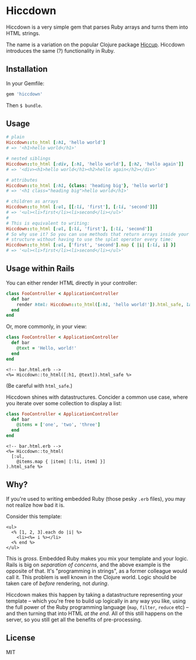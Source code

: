 # Hiccdown

Hiccdown is a very simple gem that parses Ruby arrays and turns them into HTML strings.

The name is a variation on the popular Clojure package [Hiccup](https://github.com/weavejester/hiccup). Hiccdown introduces the same (?) functionality in Ruby.

## Installation

In your Gemfile:

```ruby
gem 'hiccdown'
```

Then `$ bundle`.

## Usage

```ruby
# plain
Hiccdown::to_html [:h1, 'hello world']
# => '<h1>hello world</h1>'

# nested siblings
Hiccdown::to_html [:div, [:h1, 'hello world'], [:h2, 'hello again']]
# => '<div><h1>hello world</h1><h2>hello again</h2></div>'

# attributes
Hiccdown::to_html [:h1, {class: 'heading big'}, 'hello world']
# => '<h1 class="heading big">hello world</h1>'

# children as arrays
Hiccdown::to_html [:ul, [[:li, 'first'], [:li, 'second']]]
# => '<ul><li>first</li><li>second</li></ul>'
#
# This is equivalent to writing:
Hiccdown::to_html [:ul, [:li, 'first'], [:li, 'second']]
# So why use it? So you can use methods that return arrays inside your hiccdown
# structure without having to use the splat operator every time:
Hiccdown::to_html [:ul, ['first', 'second'].map { |i| [:li, i] }]
# => '<ul><li>first</li><li>second</li></ul>'
```

## Usage within Rails

You can either render HTML directly in your controller:

```ruby
class FooController < ApplicationController
  def bar
    render html: Hiccdown::to_html([:h1, 'hello world!']).html_safe, layout: true
  end
end
```

Or, more commonly, in your view:

```ruby
class FooController < ApplicationController
  def bar
    @text = 'Hello, world!'
  end
end
```

```erb
<!-- bar.html.erb -->
<%= Hiccdown::to_html([:h1, @text]).html_safe %>
```

(Be careful with `html_safe`.)

Hiccdown shines with datastructures. Concider a common use case, where you iterate over some collection to display a list:

```ruby
class FooController < ApplicationController
  def bar
    @items = ['one', 'two', 'three']
  end
end
```

```erb
<!-- bar.html.erb -->
<%= Hiccdown::to_html(
  [:ul,
    @items.map { |item| [:li, item] }]
).html_safe %>
```

## Why?

If you're used to writing embedded Ruby (those pesky `.erb` files), you may not realize how bad it is.

Consider this template:

```erb
<ul>
  <% [1, 2, 3].each do |i| %>
    <li><%= i %></li>
  <% end %>
</ul>
```

This is *gross*. Embedded Ruby makes you mix your template and your logic. Rails is big on *separation of concerns*, and the above example is the opposite of that. It's "programming in strings", as a former colleague would call it. This problem is well known in the Clojure world. Logic should be taken care of *before* rendering, not *during*.

Hiccdown makes this happen by taking a datastructure representing your template – which you're free to build up logically in any way you like, using the full power of the Ruby programming language (`map`, `filter`, `reduce` etc) – and then turning that into HTML *at the end*. All of this still happens on the server, so you still get all the benefits of pre-processing.

## License

MIT
